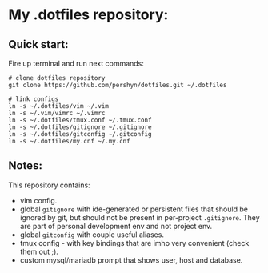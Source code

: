 My .dotfiles repository:
=======================

Quick start:
-----------

Fire up terminal and run next commands:

```
# clone dotfiles repository
git clone https://github.com/pershyn/dotfiles.git ~/.dotfiles

# link configs
ln -s ~/.dotfiles/vim ~/.vim
ln -s ~/.vim/vimrc ~/.vimrc
ln -s ~/.dotfiles/tmux.conf ~/.tmux.conf
ln -s ~/.dotfiles/gitignore ~/.gitignore
ln -s ~/.dotfiles/gitconfig ~/.gitconfig
ln -s ~/.dotfiles/my.cnf ~/.my.cnf

```

Notes:
-----

This repository contains:

* vim config.
* global `gitignore` with ide-generated or persistent files that should be ignored by git, but should not be present in per-project `.gitignore`. They are part of personal development env and not project env.
* global `gitconfig` with couple useful aliases.
* tmux config - with key bindings that are imho very convenient (check them out ;).
* custom mysql/mariadb prompt that shows user, host and database.

